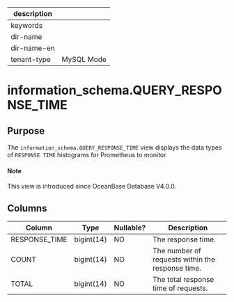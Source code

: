 |description||
|---|---|
|keywords||
|dir-name||
|dir-name-en||
|tenant-type|MySQL Mode|

# information_schema.QUERY_RESPONSE_TIME

## Purpose

The `information_schema.QUERY_RESPONSE_TIME` view displays the data types of `RESPONSE TIME` histograms for Prometheus to monitor.

<main id="notice" type='explain'>
  <h4>Note</h4>
  <p>This view is introduced since OceanBase Database V4.0.0. </p>
</main>

## Columns

| Column | Type | Nullable? | Description |
| --- | --- | --- | --- |
| RESPONSE_TIME | bigint(14) | NO | The response time. |
| COUNT | bigint(14) | NO | The number of requests within the response time. |
| TOTAL | bigint(14) | NO | The total response time of requests. |
